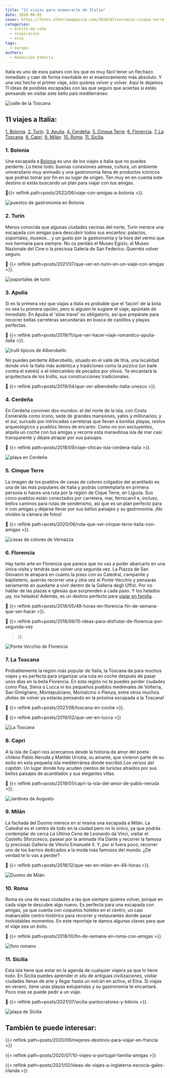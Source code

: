 ```yaml
---
title: "11 viajes para enamorarte de Italia"
date: 2020-08-03
cover: https://fotos.etheriamagazine.com/2019/07/vernazza-cinque-terre.jpg
categories: 
  - estilo-de-vida
  - inspiracion
  - ocio
tags: 
  - europa
authors: 
  - Redacción Etheria
---
```


Italia es uno de esos países con los que es muy fácil tener un flechazo inmediato y caer de forma inevitable en el enamoramiento más absoluto. Y una vez hecho el primer viaje, sólo quieres volver y volver. Aquí te dejamos 11 ideas de posibles escapadas con las que seguro que aciertas si estás pensando en visitar este bello país mediterráneo.

![valle de la Toscana](https://fotos.etheriamagazine.com/2020/03/Paisajes-valle-Orcia.jpg "Valle de Orcia (Italia). © Luca Micheli")

## 11 viajes a Italia:

[1\. Bolonia](#Bolonia). [2. Turín](#Turín). [3\. Apulia](#Apulia). [4\. 
Cerdeña](#Cerdeña). [5\. Cinque Terre](#Cinque-Terre). [6\. Florencia](#Florencia). [7\. 
La Toscana](#Toscana). [8\. Capri](#Capri). [9\. Milán](#Milán). [10\. Roma](#Roma). 
[11\. Sicilia](#Sicilia). 

### 1\. Bolonia

Una escapada a [Bolonia](https://www.bolognawelcome.com/es) es uno de los viajes a 
Italia que no puedes perderte. Lo tiene todo: buenas conexiones aéreas, cultura, un 
ambiente universitario muy animado y una gastronomía llena de productos icónicos que 
podrás tomar por fin en su lugar de origen. Ten muy en en cuenta este destino si estás 
buscando un plan para viajar con tus amigas. 

📍{{< reflink path=posts/2022/06/viaje-con-amigas-a-bolonia >}}. 

![puestos de gastronomía en Bolonia](https://fotos.etheriamagazine.com/2022/06/Quadrilatero-Bolonia.jpg "Cuadrilátero de Bolonia. © Bologna Welcome")

### 2\. Turín

Menos conocida que algunas ciudades vecinas del norte, Turín merece una escapada con 
amigas para descubrir todos sus encantos: palacios, soportales, museos… y un gusto por 
la gastronomía y la hora del vermú que nos hermana para siempre. No os perdáis el Museo 
Egizio, el Museo Nazionale del Cine o la preciosa Galería de San Federico. Querréis 
volver seguro. 

📍 {{< reflink path=posts/2021/07/que-ver-en-turin-en-un-viaje-con-amigas >}}. 

![soportales de turin](https://fotos.etheriamagazine.com/2019/12/viaje-mujeres-turin-soportales.jpg "Pequeños puestos de librerías bajo los soportales turineses. ©KR")

### 3\. Apulia

Si es la primera vez que viajas a Italia es probable que el ‘tacón’ de la bota no sea tu 
primera opción, pero si alguien te sugiere el viaje, apúntate de inmediato. En Apulia el 
'slow travel' es obligatorio, así que prepárate para recorrer bellas carreteras 
secundarias en busca de castillos y playas perfectas. 

📍 {{< reflink path=posts/2019/11/que-ver-hacer-viaje-romantico-apulia-italia >}}. 

![trulli típicos de Alberobello](https://fotos.etheriamagazine.com/2019/04/que-ver-Alberobello-trulis.jpg "Alberobello está situado en la región de Apulia. © Menchu Redondo")

No puedes perderte Alberobello, situado en el valle de Itria, una localidad donde vivir 
la Italia más auténtica y tradiciones como la _pizzica_ (un baile contra el estrés) o el 
intercambio de pecados por olivos. Te encantará la arquitectura de los trullis, sus 
construcciones tradicionales. 

📍 {{< reflink path=posts/2019/04/que-ver-alberobello-italia-unesco >}}. 

### 4\. Cerdeña

En Cerdeña conviven dos mundos: el del norte de la isla, con Costa Esmeralda como icono, 
sede de grandes mansiones, yates y millonarios; y el sur, surcado por intrincadas 
carreteras que llevan a bonitas playas, restos arqueológicos y pueblos llenos de 
encanto. Como no son excluyentes, alquila un coche con tus amigas y recorre esta 
maravillosa isla de mar casi transparente y déjate atrapar por sus paisajes. 

📍 {{< reflink path=posts/2018/09/viaje-chicas-isla-cerdena-italia >}}. 

![playa en Cerdeña](https://fotos.etheriamagazine.com/2018/09/viaje-La-Pelosa-Stintino-Sardegna.jpg "La Pelosa en Stintino (Cerdeña).")

### 5\. Cinque Terre

La imagen de los pueblos de casas de colores colgados del acantilado es una de las más 
populares de Italia y podrás contemplarla en primera persona si haces una ruta por la 
región de Cique Terre, en Liguria. Sus cinco pueblos están conectados por carretera, 
mar, ferrocarril e, incluso, bellos caminos para rutas de senderismo, así que es un plan 
perfecto para ir con amigas y dejarse llevar por sus bellos paisajes y su gastronomía. 
¡No olvides la cámara de fotos! 

📍 {{< reflink path=posts/2020/06/ruta-que-ver-cinque-terre-italia-con-amigas >}}. 

![casas de colores de Vernazza](https://fotos.etheriamagazine.com/2019/07/vernazza-cinque-terre.jpg "Vernazza, en Cinque Terre, con su fortificación medieval.")

### 6\. Florencia

Hay tanto arte en Florencia que parece que no vas a poder abarcarlo en una única visita 
y tendrás que volver una segunda vez. La Piazza de San Giovanni te atrapará en cuanto la 
pises con su Catedral, campanile y baptisterio, querrás recorrer una y otra vez el Ponte 
Vecchio y pensarás seriamente en quedarte a vivir dentro de la Galleria degli Uffizi. 
Por no hablar de las plazas e iglesias que sorprenden a cada paso. Y los helados ¡ay, 
los helados! Además, es un destino perfecto para [viajar en 
familia](http://etheriamagazine.com/2018/05/17/10-imprescindibles-para-disfrutar-florencia-con-ninos/). 

📍 {{< reflink path=posts/2018/05/48-horas-en-florencia-fin-de-semana-que-ver-hacer >}}. 

📍 {{< reflink path=posts/2018/09/15-ideas-para-disfrutar-de-florencia-por-segunda-vez 
>}}. 

![Ponte Vecchio de Florencia](https://fotos.etheriamagazine.com/2018/05/TOSCANA-FLORENCIA-PONTE-VECCHIO-6.jpg "El Ponte Vecchio en Florencia.")

### 7\. La Toscana

Probablemente la región más popular de Italia, la Toscana da para muchos viajes y es 
perfecta para organizar una ruta en coche después de pasar unos días en la bella 
Florencia. En esta región no te puedes perder ciudades como Pisa, Siena o Lucca ni los 
pequeños pueblos medievales de Volterra, San Gimignano, Montepulciano, Montalcino o 
Pienza, entre otros muchos. ¡Antes de volver ya estarás pensando en la próxima escapada 
a la Toscana! 

📍 {{< reflink path=posts/2021/06/toscana-en-coche >}}. 

📍 {{< reflink path=posts/2019/02/que-ver-en-lucca >}} 

![La Toscana](https://fotos.etheriamagazine.com/2018/05/TOSCANA-PAISAJE.jpg "Paisaje de la Toscana.")

### 8\. Capri

A la isla de Capri nos acercamos desde la historia de amor del poeta chileno Pablo 
Neruda y Matilde Urrutia, su amante, que vivieron parte de su exilio en esta pequeña 
isla mediterránea donde escribió _Los versos del capitán_. Un lugar donde hoy acuden 
cientos de turistas atraídos por sus bellos paisajes de acantilados y sus elegantes 
villas. 

📍 {{< reflink path=posts/2019/01/capri-la-isla-del-amor-de-pablo-neruda >}}. 

![Jardines de Augusto](https://fotos.etheriamagazine.com/2019/01/neruda-capri-5.jpg "Jardines de Augusto, en Capri. © Gary Along")

### 9\. Milán

La fachada del Duomo merece en sí misma una escapada a Milán. La Catedral es el centro 
de todo en la ciudad pero no lo único, ya que podrás contemplar de cerca _La Última 
Cena_ de Leonardo da Vinci, visitar el Castello Sforzcesco, pasear por la animada Via 
Dante y recorrer la famosa (y preciosa) Galleria de Vitorio Emanuele II. Y, por si fuera 
poco, recorrer uno de los barrios dedicados a la moda más famosos del mundo. ¿De verdad 
te lo vas a perder? 

📍 {{< reflink path=posts/2018/12/que-ver-en-milan-en-48-horas >}}. 

![Duomo de Milán](https://fotos.etheriamagazine.com/2018/12/Milan-duomo-fachada.jpg "Fachada del Duomo de Milán.")

### 10\. Roma

Roma es una de esas ciudades a las que siempre quieres volver, porque en cada viaje te 
descubre algo nuevo. Es perfecta para una escapada con amigas, ya que cuenta con 
coquetos hoteles en el centro, un casi inabarcable centro histórico para recorrer y 
restaurantes donde pasar inolvidables momentos. En este reportaje te damos algunas 
claves para que el viaje sea un éxito. 

📍 {{< reflink path=posts/2018/10/fin-de-semana-en-roma-con-amigas >}}. 

![foro romano](https://fotos.etheriamagazine.com/2018/10/Roma-con-amigas-foro-romano.jpg "El Foro romano es una visita imprescindible en Roma.")

### 11\. Sicilia

Esta isla tiene que estar en la agenda de cualquier viajera ya que lo tiene todo. En 
Sicilia puedes aprender _in situ_ de antiguas civilizaciones, visitar ciudades llenas de 
arte y llegar hasta un volcán en activo, el Etna. Si viajas en verano, tiene unas playas 
estupendas y su gastronomía te encantará. Poco más se puede pedir a un viaje. 

📍 {{< reflink path=posts/2021/07/sicilia-pantocratores-y-bikinis >}}. 

![playa de Sicilia](https://fotos.etheriamagazine.com/2018/07/Palaya-de-Cefalu-mujeres-viaje-sicilia.jpg "Playa de Cefalú (Sicilia).")

## También te puede interesar:

{{< reflink path=posts/2020/09/mejores-destinos-para-viajar-en-francia >}} 

{{< reflink path=posts/2020/07/10-viajes-a-portugal-familia-amigas >}} 

{{< reflink path=posts/2021/02/ideas-de-viajes-a-inglaterra-escocia-gales-irlanda >}}
